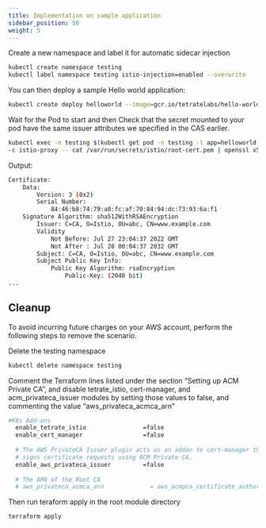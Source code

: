 ```yaml
---
title: Implementation on sample application
sidebar_position: 50
weight: 5
---
```


Create a new namespace and label it for automatic sidecar injection
```bash
kubectl create namespace testing
kubectl label namespace testing istio-injection=enabled --overwrite
```
You can then deploy a sample Hello world application:
```bash
kubectl create deploy helloworld --image=gcr.io/tetratelabs/hello-world:1.0.0 -n testing
```
Wait for the Pod to start and then Check that the secret mounted to your pod have the same issuer attributes we specified in the CAS earlier.
```bash
kubectl exec -n testing $(kubectl get pod -n testing -l app=helloworld -o jsonpath={.items..metadata.name}) \
-c istio-proxy -- cat /var/run/secrets/istio/root-cert.pem | openssl x509 -text -noout
```
Output:
```bash
Certificate:
    Data:
        Version: 3 (0x2)
        Serial Number:
            84:46:b8:74:79:a0:fc:af:70:84:94:dc:73:93:6a:f1
    Signature Algorithm: sha512WithRSAEncryption
        Issuer: C=CA, O=Istio, OU=abc, CN=www.example.com
        Validity
            Not Before: Jul 27 23:04:37 2022 GMT
            Not After : Jul 28 00:04:37 2032 GMT
        Subject: C=CA, O=Istio, OU=abc, CN=www.example.com
        Subject Public Key Info:
            Public Key Algorithm: rsaEncryption
                Public-Key: (2048 bit)
...
```

## Cleanup

To avoid incurring future charges on your AWS account, perform the following steps to remove the scenario.

Delete the testing namespace
```bash
kubectl delete namespace testing
```
Comment the Terraform lines listed under the section “Setting up ACM Private CA”, and disable tetrate_istio, cert-manager, and acm_privateca_issuer modules by setting those values to false, and commenting the value “aws_privateca_acmca_arn”
```bash
#K8s Add-ons
  enable_tetrate_istio                =false
  enable_cert_manager                 =false
  
  # The AWS PrivateCA Issuer plugin acts as an addon to cert-manager that 
  # signs certificate requests using ACM Private CA.
  enable_aws_privateca_issuer         =false
  
  # The ARN of the Root CA
  # aws_privateca_acmca_arn             = aws_acmpca_certificate_authority.istio.arn 
```
Then run teraform apply in the root module directory
```bash
terraform apply
```
